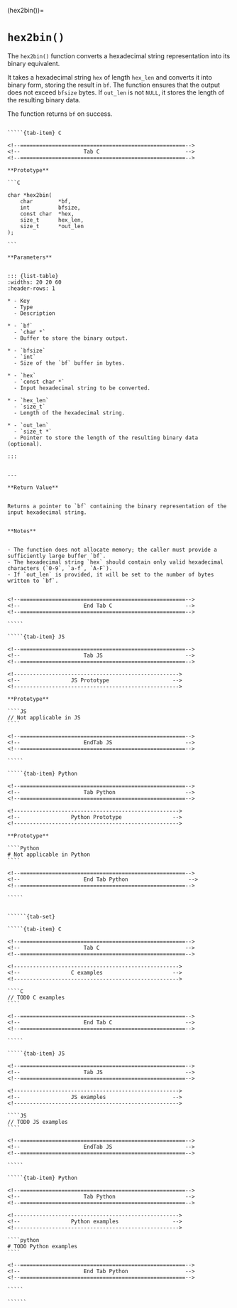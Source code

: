 <!-- ============================================================== -->
(hex2bin())=
# `hex2bin()`
<!-- ============================================================== -->


The `hex2bin()` function converts a hexadecimal string representation into its binary equivalent.

It takes a hexadecimal string `hex` of length `hex_len` and converts it into binary form, storing the result in `bf`. 
The function ensures that the output does not exceed `bfsize` bytes. 
If `out_len` is not `NULL`, it stores the length of the resulting binary data.

The function returns `bf` on success.


<!------------------------------------------------------------>
<!--                    Prototypes                          -->
<!------------------------------------------------------------>

``````{tab-set}

`````{tab-item} C

<!--====================================================-->
<!--                    Tab C                           -->
<!--====================================================-->

**Prototype**

```C

char *hex2bin(
    char        *bf,
    int         bfsize,
    const char  *hex,
    size_t      hex_len,
    size_t      *out_len
);

```

**Parameters**


::: {list-table}
:widths: 20 20 60
:header-rows: 1

* - Key
  - Type
  - Description

* - `bf`
  - `char *`
  - Buffer to store the binary output.

* - `bfsize`
  - `int`
  - Size of the `bf` buffer in bytes.

* - `hex`
  - `const char *`
  - Input hexadecimal string to be converted.

* - `hex_len`
  - `size_t`
  - Length of the hexadecimal string.

* - `out_len`
  - `size_t *`
  - Pointer to store the length of the resulting binary data (optional).

:::


---

**Return Value**


Returns a pointer to `bf` containing the binary representation of the input hexadecimal string.


**Notes**


- The function does not allocate memory; the caller must provide a sufficiently large buffer `bf`.
- The hexadecimal string `hex` should contain only valid hexadecimal characters (`0-9`, `a-f`, `A-F`).
- If `out_len` is provided, it will be set to the number of bytes written to `bf`.


<!--====================================================-->
<!--                    End Tab C                       -->
<!--====================================================-->

`````

`````{tab-item} JS

<!--====================================================-->
<!--                    Tab JS                          -->
<!--====================================================-->

<!---------------------------------------------------->
<!--                JS Prototype                    -->
<!---------------------------------------------------->

**Prototype**

````JS
// Not applicable in JS
````

<!--====================================================-->
<!--                    EndTab JS                       -->
<!--====================================================-->

`````

`````{tab-item} Python

<!--====================================================-->
<!--                    Tab Python                      -->
<!--====================================================-->

<!---------------------------------------------------->
<!--                Python Prototype                -->
<!---------------------------------------------------->

**Prototype**

````Python
# Not applicable in Python
````

<!--====================================================-->
<!--                    End Tab Python                   -->
<!--====================================================-->

`````

``````

<!------------------------------------------------------------>
<!--                    Examples                            -->
<!------------------------------------------------------------>

```````{dropdown} Examples

``````{tab-set}

`````{tab-item} C

<!--====================================================-->
<!--                    Tab C                           -->
<!--====================================================-->

<!---------------------------------------------------->
<!--                C examples                      -->
<!---------------------------------------------------->

````C
// TODO C examples
````

<!--====================================================-->
<!--                    End Tab C                       -->
<!--====================================================-->

`````

`````{tab-item} JS

<!--====================================================-->
<!--                    Tab JS                          -->
<!--====================================================-->

<!---------------------------------------------------->
<!--                JS examples                     -->
<!---------------------------------------------------->

````JS
// TODO JS examples
````

<!--====================================================-->
<!--                    EndTab JS                       -->
<!--====================================================-->

`````

`````{tab-item} Python

<!--====================================================-->
<!--                    Tab Python                      -->
<!--====================================================-->

<!---------------------------------------------------->
<!--                Python examples                 -->
<!---------------------------------------------------->

````python
# TODO Python examples
````

<!--====================================================-->
<!--                    End Tab Python                  -->
<!--====================================================-->

`````

``````

```````

